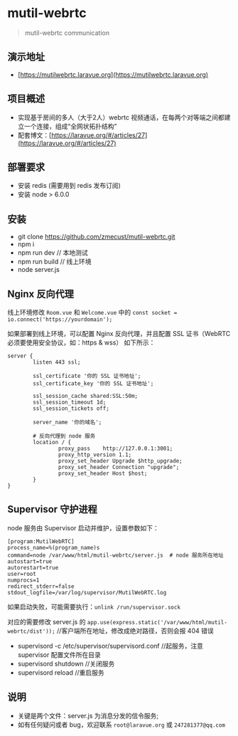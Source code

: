# mutil-webrtc

> mutil-webrtc communication

## 演示地址

- [https://mutilwebrtc.laravue.org](https://mutilwebrtc.laravue.org)

## 项目概述

- 实现基于房间的多人（大于2人）webrtc 视频通话，在每两个对等端之间都建立一个连接，组成“全网状拓扑结构”
- 配套博文：[https://laravue.org/#/articles/27](https://laravue.org/#/articles/27)

## 部署要求

- 安装 redis (需要用到 redis 发布订阅)
- 安装 node > 6.0.0

## 安装

- git clone https://github.com/zmecust/mutil-webrtc.git
- npm i
- npm run dev    // 本地测试
- npm run build  // 线上环境
- node server.js

## Nginx 反向代理

线上环境修改 `Room.vue` 和 `Welcome.vue` 中的 `const socket = io.connect('https://yourdomain');`

如果部署到线上环境，可以配置 Nginx 反向代理，并且配置 SSL 证书（WebRTC 必须要使用安全协议，如：https & wss）
如下所示：

```
server {
        listen 443 ssl;

        ssl_certificate '你的 SSL 证书地址';
        ssl_certificate_key '你的 SSL 证书地址';
        
        ssl_session_cache shared:SSL:50m;
        ssl_session_timeout 1d;
        ssl_session_tickets off;

        server_name '你的域名';

        # 反向代理到 node 服务
        location / {
                proxy_pass    http://127.0.0.1:3001;
                proxy_http_version 1.1;
                proxy_set_header Upgrade $http_upgrade;
                proxy_set_header Connection "upgrade";
                proxy_set_header Host $host;
        }
}
```

## Supervisor 守护进程

node 服务由 Supervisor 启动并维护，设置参数如下：

```
[program:MutilWebRTC]
process_name=%(program_name)s
command=node /var/www/html/mutil-webrtc/server.js  # node 服务所在地址
autostart=true
autorestart=true
user=root
numprocs=1
redirect_stderr=false
stdout_logfile=/var/log/supervisor/MutilWebRTC.log
```
如果启动失败，可能需要执行：`unlink /run/supervisor.sock`

对应的需要修改 server.js 的 `app.use(express.static('/var/www/html/mutil-webrtc/dist'));` //客户端所在地址，修改成绝对路径，否则会报 404 错误

- supervisord -c /etc/supervisor/supervisord.conf //起服务，注意 supervisor 配置文件所在目录
- supervisord shutdown //关闭服务 
- supervisord reload //重启服务 

## 说明

- 关键是两个文件：server.js 为消息分发的信令服务;
- 如有任何疑问或者 bug，欢迎联系 `root@laravue.org` 或 `247281377@qq.com `
